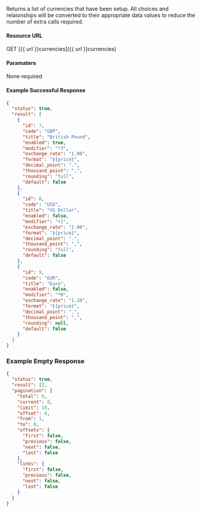 <!--
@title GET currencies
@author Moltin Ltd
@description Gets an array of currencies

@sidebar 1
@family Currency
@rate No
@auth Yes
@format JSON
@http GET
@version beta
-->
Returns a list of currencies that have been setup. All choices and relaionships will be converted to their appropriate data values to reduce the number of extra calls required.


#### Resource URL
GET [{{ url }}currencies]({{ url }}currencies)


#### Paramaters
None required

<!--code-->
#### Example Successful Response
``` json
{
  "status": true,
  "result": [
    {
      "id": 7,
      "code": "GBP",
      "title": "British Pound",
      "enabled": true,
      "modifier": "*3",
      "exchange_rate": "1.00",
      "format": "£{price}",
      "decimal_point": ".",
      "thousand_point": ",",
      "rounding": "full",
      "default": false
    },
    {
      "id": 8,
      "code": "USD",
      "title": "US Dollar",
      "enabled": false,
      "modifier": "+1",
      "exchange_rate": "2.00",
      "format": "${price}",
      "decimal_point": ".",
      "thousand_point": ",",
      "rounding": "full",
      "default": false
    },
    {
      "id": 9,
      "code": "EUR",
      "title": "Euro",
      "enabled": false,
      "modifier": "*0",
      "exchange_rate": "1.20",
      "format": "€{price}",
      "decimal_point": ",",
      "thousand_point": ",",
      "rounding": null,
      "default": false
    }
  ]
}
```


### Example Empty Response
``` json
{
  "status": true,
  "result": [],
  "pagination": {
    "total": 0,
    "current": 0,
    "limit": 10,
    "offset": 0,
    "from": 1,
    "to": 0,
    "offsets": {
      "first": false,
      "previous": false,
      "next": false,
      "last": false
    },
    "links": {
      "first": false,
      "previous": false,
      "next": false,
      "last": false
    }
  }
}
```
<!--/code-->